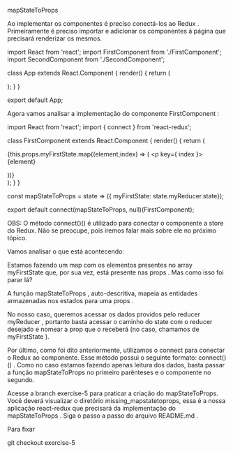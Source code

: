 mapStateToProps

Ao implementar os componentes é preciso conectá-los ao Redux . Primeiramente é preciso importar e adicionar os componentes à página que precisará renderizar os mesmos.

import React from 'react';
import FirstComponent from './FirstComponent';
import SecondComponent from './SecondComponent';

class App extends React.Component {
  render() {
    return (
      <div>
        <FirstComponent />
        <SecondComponent />
      </div>
    );
  }
}

export default App;

Agora vamos analisar a implementação do componente FirstComponent :


import React from 'react';
import { connect } from 'react-redux';

class FirstComponent extends React.Component {
  render() {
    return (
      <div>
        <div>
          {this.props.myFirstState.map((element,index) => (
            <p key={ index }>{element}</p>
          ))}
        </div>
      </div>
    );
  }
}

const mapStateToProps = state => ({
  myFirstState: state.myReducer.state});

export default connect(mapStateToProps, null)(FirstComponent);

OBS: O método connect()() é utilizado para conectar o componente a store do Redux. Não se preocupe, pois iremos falar mais sobre ele no próximo tópico.

Vamos analisar o que está acontecendo:

Estamos fazendo um map com os elementos presentes no array myFirstState que, por sua vez, está presente nas props . Mas como isso foi parar lá?

A função mapStateToProps , auto-descritiva, mapeia as entidades armazenadas nos estados para uma props .

No nosso caso, queremos acessar os dados providos pelo reducer myReducer , portanto basta acessar o caminho do state com o reducer desejado e nomear a prop que o receberá (no caso, chamamos de myFirstState ).

Por último, como foi dito anteriormente, utilizamos o connect para conectar o Redux ao componente. Esse método possui o seguinte formato: connect()() . Como no caso estamos fazendo apenas leitura dos dados, basta passar a função mapStateToProps no primeiro parênteses e o componente no segundo.

Acesse a branch exercise-5 para praticar a criação do mapStateToProps. Você deverá visualizar o diretório missing_mapstatetoprops, essa é a nossa aplicação react-redux que precisará da implementação do mapStateToProps . Siga o passo a passo do arquivo README.md .

Para fixar

git checkout exercise-5
